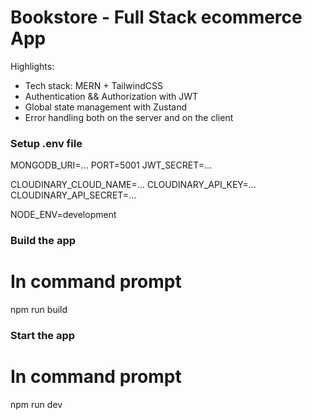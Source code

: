 # Bookstore - Full Stack ecommerce App

Highlights:

- Tech stack: MERN + TailwindCSS 
- Authentication && Authorization with JWT
- Global state management with Zustand
- Error handling both on the server and on the client

### Setup .env file

MONGODB_URI=...
PORT=5001
JWT_SECRET=...

CLOUDINARY_CLOUD_NAME=...
CLOUDINARY_API_KEY=...
CLOUDINARY_API_SECRET=...

NODE_ENV=development

### Build the app

# In command prompt
npm run build

### Start the app

# In command prompt
npm run dev